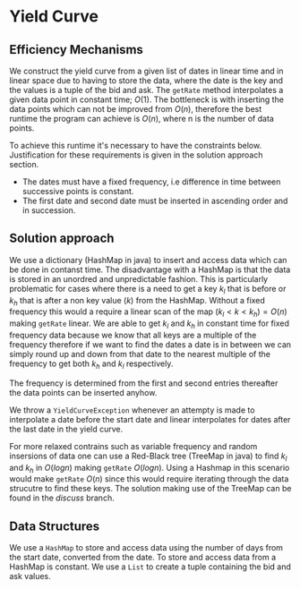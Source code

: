 # Yield Curve
## Efficiency Mechanisms

We construct the yield curve from a given list of dates in linear time and in linear space due to having to store the data, where the date is the key and the values is a tuple of the bid and ask. The `getRate` method interpolates a given data point in constant time; $O(1)$. The bottleneck is with inserting the data points which can not be improved from $O(n)$, therefore the best runtime the program can achieve is $O(n)$, where n is the number of data points. 

To achieve this runtime it's necessary to have the constraints below. Justification for these requirements is given in the solution approach section.
* The dates must have a fixed frequency, i.e difference in time between successive points is constant.
* The first date and second date must be inserted in ascending order and in succession.

## Solution approach

We use a dictionary (HashMap in java) to insert and access data which can be done in contanst time. The disadvantage with a HashMap is that the data is stored in an unordred and unpredictable fashion. This is particularly problematic for cases where there is a need to get a key $k_l$ that is before or $k_h$ that is after a non key value ($k$) from the HashMap. Without a fixed frequency this would a require a linear scan of the map $`(k_l < k < k_h) = O(n)`$ making `getRate` linear. We are able to get $k_l$ and $k_h$ in constant time for fixed frequency data because we know that all keys are a multiple of the frequency therefore if we want to find the dates a date is in between we can simply round up and down from that date to the nearest multiple of the frequency to get both $k_h$ and $k_l$ respectively.

The frequency is determined from the first and second entries thereafter the data points can be inserted anyhow.

We throw a `YieldCurveException` whenever an attempty is made to interpolate a date before the start date and linear interpolates for dates after the last date in the yield curve.

For more relaxed contrains such as variable frequency and random insersions of data one can use a Red-Black tree (TreeMap in java) to find $k_l$ and $k_h$ in $`O(logn)`$ making `getRate` $`O(logn)`$. Using a Hashmap in this scenario would make `getRate` $`O(n)`$ since this would require iterating through the data strucutre to find these keys. The solution making use of the TreeMap can be found in the _discuss_ branch.

## Data Structures

We use a `HashMap` to store and access data using the number of days from the start date, converted from the date. To store and access data from a HashMap is constant. We use a `List` to create a tuple containing the bid and ask values.

